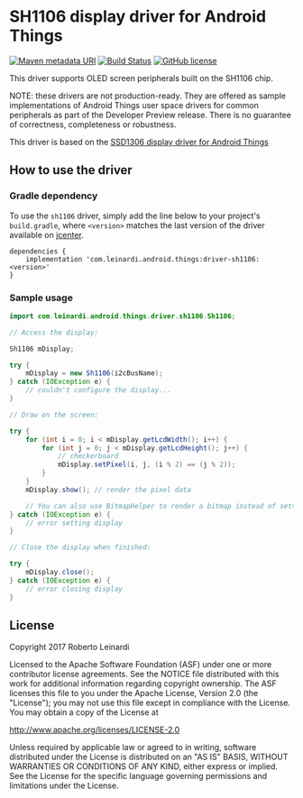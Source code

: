 # SH1106 display driver for Android Things

[![Maven metadata URI](https://img.shields.io/maven-metadata/v/http/jcenter.bintray.com/com/leinardi/android/things/driver-sh1106/maven-metadata.xml.svg?style=plastic)](https://jcenter.bintray.com/com/leinardi/android/things/driver-sh1106/maven-metadata.xml)
[![Build Status](https://img.shields.io/travis/leinardi/androidthings-drivers/master.svg?style=plastic)](https://travis-ci.org/leinardi/androidthings-drivers)
[![GitHub license](https://img.shields.io/github/license/leinardi/androidthings-drivers.svg?style=plastic)](https://github.com/leinardi/androidthings-drivers/blob/master/LICENSE)

This driver supports OLED screen peripherals built on the SH1106 chip.

NOTE: these drivers are not production-ready. They are offered as sample
implementations of Android Things user space drivers for common peripherals
as part of the Developer Preview release. There is no guarantee
of correctness, completeness or robustness.

This driver is based on the [SSD1306 display driver for Android Things](https://github.com/androidthings/contrib-drivers/tree/master/ssd1306) 

## How to use the driver

### Gradle dependency

To use the `sh1106` driver, simply add the line below to your project's `build.gradle`,
where `<version>` matches the last version of the driver available on [jcenter][jcenter].

```
dependencies {
    implementation 'com.leinardi.android.things:driver-sh1106:<version>'
}
```

### Sample usage

```java
import com.leinardi.android.things.driver.sh1106.Sh1106;

// Access the display:

Sh1106 mDisplay;

try {
    mDisplay = new Sh1106(i2cBusName);
} catch (IOException e) {
    // couldn't configure the display...
}

// Draw on the screen:

try {
    for (int i = 0; i < mDisplay.getLcdWidth(); i++) {
        for (int j = 0; j < mDisplay.getLcdHeight(); j++) {
            // checkerboard
            mDisplay.setPixel(i, j, (i % 2) == (j % 2));
        }
    }
    mDisplay.show(); // render the pixel data

    // You can also use BitmapHelper to render a bitmap instead of setting pixels manually
} catch (IOException e) {
    // error setting display
}

// Close the display when finished:

try {
    mDisplay.close();
} catch (IOException e) {
    // error closing display
}
```

## License

Copyright 2017 Roberto Leinardi

Licensed to the Apache Software Foundation (ASF) under one or more contributor
license agreements.  See the NOTICE file distributed with this work for
additional information regarding copyright ownership.  The ASF licenses this
file to you under the Apache License, Version 2.0 (the "License"); you may not
use this file except in compliance with the License.  You may obtain a copy of
the License at

  http://www.apache.org/licenses/LICENSE-2.0

Unless required by applicable law or agreed to in writing, software
distributed under the License is distributed on an "AS IS" BASIS, WITHOUT
WARRANTIES OR CONDITIONS OF ANY KIND, either express or implied.  See the
License for the specific language governing permissions and limitations under
the License.

[jcenter]: https://bintray.com/leinardi/androidthings/driver-sh1106/_latestVersion
